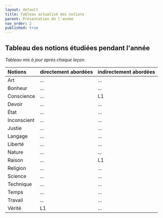 ```yaml
---
layout: default
title: Tableau actualisé des notions
parent: Présentation de l'année
nav_order: 2
published: true
---
```


## Tableau des notions étudiées pendant l'année
*Tableau mis à jour après chaque leçon.*

| Notions        | directement abordées        | indirectement abordées |
|:-------------|:------------------|:------|
| Art | ... | ...  |
| Bonheur | ...   | ...  |
| Conscience  | ... | L1  |
| Devoir | ...   | ...  |
| État  | ... | ...  |
| Inconscient | ...   | ...  |
| Justie   | ... | ...  |
| Langage | ...   | ...  |
| Liberté  | ... | ...  |
| Nature | ...   | ...  |
| Raison  | ... | L1  |
| Religion | ...   | ...  |
| Science | ... | ...  |
| Technique | ...   | ...  |
| Temps | ... | ...  |
| Travail | ...   | ...  |
| Vérité  | L1 | ...  |
